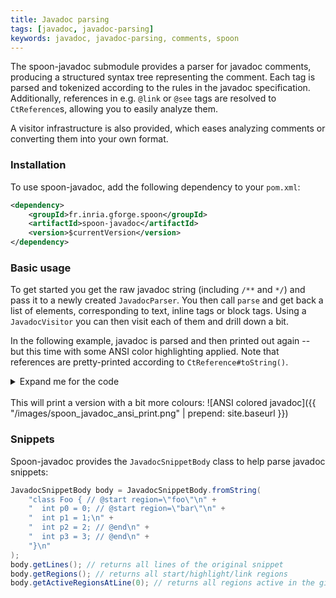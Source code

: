 ```yaml
---
title: Javadoc parsing
tags: [javadoc, javadoc-parsing]
keywords: javadoc, javadoc-parsing, comments, spoon
---
```


The spoon-javadoc submodule provides a parser for javadoc comments, producing a
structured syntax tree representing the comment. Each tag is parsed and
tokenized according to the rules in the javadoc specification. Additionally,
references in e.g. `@link` or `@see` tags are resolved to `CtReference`s,
allowing you to easily analyze them.

A visitor infrastructure is also provided, which eases analyzing comments or
converting them into your own format.

### Installation

To use spoon-javadoc, add the following dependency to your `pom.xml`:
```xml
<dependency>
    <groupId>fr.inria.gforge.spoon</groupId>
    <artifactId>spoon-javadoc</artifactId>
    <version>$currentVersion</version>
</dependency>
```

### Basic usage

To get started you get the raw javadoc string (including `/**` and `*/`) and
pass it to a newly created `JavadocParser`.
You then call `parse` and get back a list of elements, corresponding to text,
inline tags or block tags.
Using a `JavadocVisitor` you can then visit each of them and drill down a bit.

In the following example, javadoc is parsed and then printed out again -- but
this time with some ANSI color highlighting applied. Note that references are
pretty-printed according to `CtReference#toString()`.

<details>

<summary>Expand me for the code </summary>

```java
void example() {
    String javadoc = "/**\n" +
        " * Hello world, this is a description.\n" +
        " * How are you doing? I am just fine :)\n" +
        " * This is an inline link {@link String} and one with a {@link String label}\n" +
        " * and a {@link String#CASE_INSENSITIVE_ORDER field} and {@link String#replace(char, char) with a space}.\n" +
        " * {@link java.lang.annotation.Target @Target} chained to @Target.\n" +
        " * <p>\n" +
        " * We can also write <em>very HTML</em> {@code code}.\n" +
        " * And an index: {@index \"Hello world\" With a phrase} or {@index without Without a phrase}.\n" +
        " * {@snippet lang = java id = \"example me\" foo = 'bar':\n" +
        " *         public void HelloWorld(){ //@start region = \"foo\"\n" +
        " *            System.out.println(\"Hello World!\"); // @highlight substring=\"println\"\n" +
        " *        int a = 10;  // @start foo=bar :\n" +
        " *        int a = 10;  // @end\n" +
        " *         } // @end region=foo\n" +
        " *}\n" +
        " * <h2><a id=\"resolution\"></a>{@index \"Module Resolution\"}</h2>\n" +
        " *\n" +
        " * @param args some argument\n" +
        " * @author a poor {@literal man}\n" +
        " *      hello world\n" +
        " * @see String#contains(CharSequence) with a label\n" +
        " * @see String#replace(char, char)\n" +
        " */\n";

    List<JavadocElement> elements = new JavadocParser(
            // Raw comment string including "/*" and "**/"
            // You can get this using CtComment#getRawContent from a spoon element.
            javadoc,
            // The reference element so resolving of links works correctly.
            // Javadoc comments can use "#foo" to refer to fields/methods
            // in the current class.
            new Launcher().getFactory().Type().OBJECT.getTypeDeclaration()
            ).parse();

    for (JavadocElement element : elements) {
        System.out.print(element.accept(new ExampleVisitor()));
    }
}

private static class ExampleVisitor implements JavadocVisitor<String> {

    @Override
    public String defaultValue() {
        throw new RuntimeException("Visit method not implemented");
    }

    @Override
    public String visitInlineTag(JavadocInlineTag tag) {
        String result = "{@\033[36m" + tag.getTagType().getName() + "\033[0m";
        for (JavadocElement element : tag.getElements()) {
            result += " " + element.accept(this);
        }
        result += "}";
        return result;
    }

    @Override
    public String visitBlockTag(JavadocBlockTag tag) {
        String result = "@\033[36m" + tag.getTagType().getName() + "\033[0m ";
        for (JavadocElement element : tag.getElements()) {
            result += element.accept(this);
        }
        result += "\n";
        return result;
    }

    @Override
    public String visitText(JavadocText text) {
        return text.getText();
    }

    @Override
    public String visitReference(JavadocReference reference) {
        return "\033[31m" + reference.getReference() + "\033[0m";
    }

    @Override
    public String visitSnippet(JavadocSnippetTag snippet) {
        String result = "{@\033[36m" + snippet.getTagType().getName() + "\033[0m ";
        result += snippet.getAttributes()
            .entrySet()
            .stream()
            .sorted(Map.Entry.comparingByKey())
            .map(entry -> entry.getKey() + "='" + entry.getValue() + "'")
            .collect(Collectors.joining(" "));

        result += " : ";
        for (JavadocElement element : snippet.getElements()) {
            result += element.accept(this);
        }

        result += "}\n";
        return result;
    }
}
```

</details>
<br>
This will print a version with a bit more colours:
![ANSI colored javadoc]({{ "/images/spoon_javadoc_ansi_print.png" | prepend: site.baseurl }})

### Snippets
Spoon-javadoc provides the `JavadocSnippetBody` class to help parse javadoc
snippets:
```java
JavadocSnippetBody body = JavadocSnippetBody.fromString(
    "class Foo { // @start region=\"foo\"\n" +
    "  int p0 = 0; // @start region=\"bar\"\n" +
    "  int p1 = 1;\n" +
    "  int p2 = 2; // @end\n" +
    "  int p3 = 3; // @end\n" +
    "}\n"
);
body.getLines(); // returns all lines of the original snippet
body.getRegions(); // returns all start/highlight/link regions
body.getActiveRegionsAtLine(0); // returns all regions active in the given line
```
